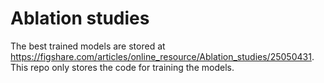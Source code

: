 # Ablation studies
The best trained models are stored at https://figshare.com/articles/online_resource/Ablation_studies/25050431.
This repo only stores the code for training the models.
